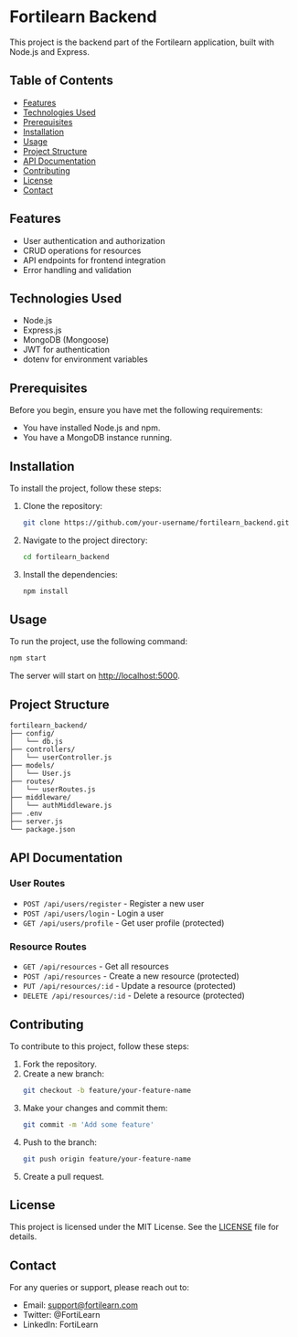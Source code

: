 # Fortilearn Backend

This project is the backend part of the Fortilearn application, built with Node.js and Express.

## Table of Contents

- [Features](#features)
- [Technologies Used](#technologies-used)
- [Prerequisites](#prerequisites)
- [Installation](#installation)
- [Usage](#usage)
- [Project Structure](#project-structure)
- [API Documentation](#api-documentation)
- [Contributing](#contributing)
- [License](#license)
- [Contact](#contact)

## Features

- User authentication and authorization
- CRUD operations for resources
- API endpoints for frontend integration
- Error handling and validation

## Technologies Used

- Node.js
- Express.js
- MongoDB (Mongoose)
- JWT for authentication
- dotenv for environment variables

## Prerequisites

Before you begin, ensure you have met the following requirements:
- You have installed Node.js and npm.
- You have a MongoDB instance running.

## Installation

To install the project, follow these steps:

1. Clone the repository:
   ```sh
   git clone https://github.com/your-username/fortilearn_backend.git
   ```
2. Navigate to the project directory:
   ```sh
   cd fortilearn_backend
   ```
3. Install the dependencies:
   ```sh
   npm install
   ```

## Usage

To run the project, use the following command:
```sh
npm start
```
The server will start on [http://localhost:5000](http://localhost:5000).

## Project Structure

```
fortilearn_backend/
├── config/
│   └── db.js
├── controllers/
│   └── userController.js
├── models/
│   └── User.js
├── routes/
│   └── userRoutes.js
├── middleware/
│   └── authMiddleware.js
├── .env
├── server.js
└── package.json
```

## API Documentation

### User Routes

- `POST /api/users/register` - Register a new user
- `POST /api/users/login` - Login a user
- `GET /api/users/profile` - Get user profile (protected)

### Resource Routes

- `GET /api/resources` - Get all resources
- `POST /api/resources` - Create a new resource (protected)
- `PUT /api/resources/:id` - Update a resource (protected)
- `DELETE /api/resources/:id` - Delete a resource (protected)

## Contributing

To contribute to this project, follow these steps:

1. Fork the repository.
2. Create a new branch:
   ```sh
   git checkout -b feature/your-feature-name
   ```
3. Make your changes and commit them:
   ```sh
   git commit -m 'Add some feature'
   ```
4. Push to the branch:
   ```sh
   git push origin feature/your-feature-name
   ```
5. Create a pull request.

## License

This project is licensed under the MIT License. See the [LICENSE](LICENSE) file for details.

## Contact

For any queries or support, please reach out to:
- Email: support@fortilearn.com
- Twitter: @FortiLearn
- LinkedIn: FortiLearn
